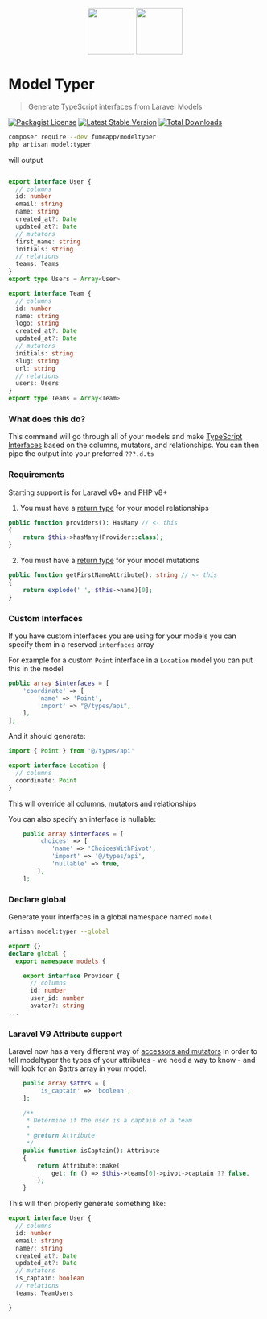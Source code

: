 
<p align="center">
  <a href="https://laravel.com"><img src="https://upload.wikimedia.org/wikipedia/commons/thumb/9/9a/Laravel.svg/1200px-Laravel.svg.png" width="92" height="92" /></a>
  <a href="https://www.typescriptlang.org/"><img src="https://miro.medium.com/max/816/1*mn6bOs7s6Qbao15PMNRyOA.png" width="92" height="92" /></a>
</p>


# Model Typer
> Generate TypeScript interfaces from Laravel Models

[![Packagist License](https://poser.pugx.org/fumeapp/modeltyper/license.png)](https://choosealicense.com/licenses/apache-2.0/)
[![Latest Stable Version](https://poser.pugx.org/fumeapp/modeltyper/version.png)](https://packagist.org/packages/fumeapp/modeltyper)
[![Total Downloads](https://poser.pugx.org/fumeapp/modeltyper/d/total.png)](https://packagist.org/packages/fumeapp/modeltyper)

```bash
composer require --dev fumeapp/modeltyper
php artisan model:typer
```

will output 

```ts

export interface User {
  // columns
  id: number
  email: string
  name: string
  created_at?: Date
  updated_at?: Date
  // mutators
  first_name: string
  initials: string
  // relations
  teams: Teams
}
export type Users = Array<User>

export interface Team {
  // columns
  id: number
  name: string
  logo: string
  created_at?: Date
  updated_at?: Date
  // mutators
  initials: string
  slug: string
  url: string
  // relations
  users: Users
}
export type Teams = Array<Team>
```


### What does this do?
This command will go through all of your models and make [TypeScript Interfaces](https://www.typescriptlang.org/docs/handbook/2/objects.html) based on the columns, mutators, and relationships.  You can then pipe the output into your preferred `???.d.ts`

### Requirements
Starting support is for Laravel v8+ and PHP v8+ 

1. You must have a [return type](https://www.php.net/manual/en/language.types.declarations.php) for your model relationships
```php
public function providers(): HasMany // <- this
{
    return $this->hasMany(Provider::class);
}
```
2. You must have a [return type](https://www.php.net/manual/en/language.types.declarations.php) for your model mutations
```php
public function getFirstNameAttribute(): string // <- this
{
    return explode(' ', $this->name)[0];
}
```

### Custom Interfaces
If you have custom interfaces you are using for your models you can specify them in a reserved `interfaces` array

For example for a custom `Point` interface in a `Location` model you can put this in the model

```php
public array $interfaces = [
    'coordinate' => [
        'name' => 'Point',
        'import' => "@/types/api",
    ],
];
```

And it should generate:

```ts
import { Point } from '@/types/api'

export interface Location {
  // columns
  coordinate: Point
}
```

This will override all columns, mutators and relationships

You can also specify an interface is nullable:

```php
    public array $interfaces = [
        'choices' => [
            'name' => 'ChoicesWithPivot',
            'import' => '@/types/api',
            'nullable' => true,
        ],
    ];
```


### Declare global
Generate your interfaces in a global namespace named `model`
```bash
artisan model:typer --global
```

```ts
export {}
declare global {
  export namespace models {

    export interface Provider {
      // columns
      id: number
      user_id: number
      avatar?: string
...
```

### Laravel V9 Attribute support
Laravel now has a very different way of [accessors and mutators](https://laravel.com/docs/9.x/eloquent-mutators#accessors-and-mutators)
In order to tell modeltyper the types of your attributes - we need a way to know - and will look for an $attrs array in your model:

```php
    public array $attrs = [
        'is_captain' => 'boolean',
    ];
    
    /**
     * Determine if the user is a captain of a team
     *
     * @return Attribute
     */
    public function isCaptain(): Attribute
    {
        return Attribute::make(
            get: fn () => $this->teams[0]->pivot->captain ?? false,
        );
    }
```

This will then properly generate something like:

```ts
export interface User {
  // columns
  id: number
  email: string
  name?: string
  created_at?: Date
  updated_at?: Date
  // mutators
  is_captain: boolean
  // relations
  teams: TeamUsers

}

```
